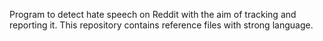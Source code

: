 Program to detect hate speech on Reddit with the aim of tracking and reporting it. This repository contains reference files with strong language.
